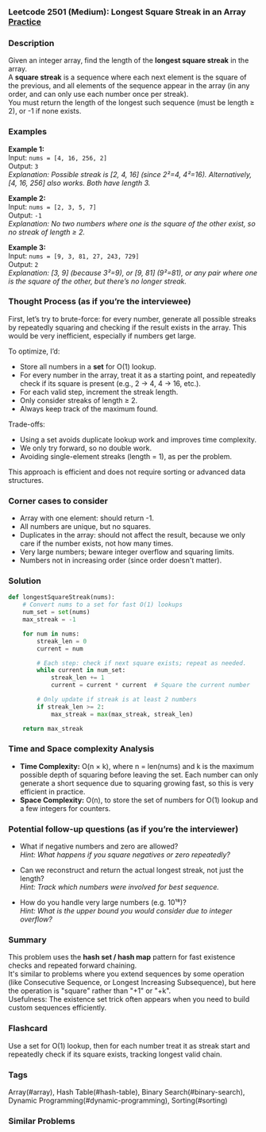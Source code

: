 ### Leetcode 2501 (Medium): Longest Square Streak in an Array [Practice](https://leetcode.com/problems/longest-square-streak-in-an-array)

### Description  
Given an integer array, find the length of the **longest square streak** in the array.  
A **square streak** is a sequence where each next element is the square of the previous, and all elements of the sequence appear in the array (in any order, and can only use each number once per streak).   
You must return the length of the longest such sequence (must be length ≥ 2), or -1 if none exists.

### Examples  

**Example 1:**  
Input: `nums = [4, 16, 256, 2]`  
Output: `3`  
*Explanation: Possible streak is [2, 4, 16] (since 2²=4, 4²=16). Alternatively, [4, 16, 256] also works. Both have length 3.*

**Example 2:**  
Input: `nums = [2, 3, 5, 7]`  
Output: `-1`  
*Explanation: No two numbers where one is the square of the other exist, so no streak of length ≥ 2.*

**Example 3:**  
Input: `nums = [9, 3, 81, 27, 243, 729]`  
Output: `2`  
*Explanation: [3, 9] (because 3²=9), or [9, 81] (9²=81), or any pair where one is the square of the other, but there’s no longer streak.*

### Thought Process (as if you’re the interviewee)  
First, let’s try to brute-force: for every number, generate all possible streaks by repeatedly squaring and checking if the result exists in the array. This would be very inefficient, especially if numbers get large.

To optimize, I’d:
- Store all numbers in a **set** for O(1) lookup.
- For every number in the array, treat it as a starting point, and repeatedly check if its square is present (e.g., 2 → 4, 4 → 16, etc.).
- For each valid step, increment the streak length.
- Only consider streaks of length ≥ 2.
- Always keep track of the maximum found.

Trade-offs:
- Using a set avoids duplicate lookup work and improves time complexity.
- We only try forward, so no double work.
- Avoiding single-element streaks (length = 1), as per the problem.

This approach is efficient and does not require sorting or advanced data structures.

### Corner cases to consider  
- Array with one element: should return -1.
- All numbers are unique, but no squares.
- Duplicates in the array: should not affect the result, because we only care if the number exists, not how many times.
- Very large numbers; beware integer overflow and squaring limits.
- Numbers not in increasing order (since order doesn't matter).

### Solution

```python
def longestSquareStreak(nums):
    # Convert nums to a set for fast O(1) lookups
    num_set = set(nums)
    max_streak = -1

    for num in nums:
        streak_len = 0
        current = num

        # Each step: check if next square exists; repeat as needed.
        while current in num_set:
            streak_len += 1
            current = current * current  # Square the current number

        # Only update if streak is at least 2 numbers
        if streak_len >= 2:
            max_streak = max(max_streak, streak_len)

    return max_streak
```

### Time and Space complexity Analysis  

- **Time Complexity:** O(n × k), where n = len(nums) and k is the maximum possible depth of squaring before leaving the set. Each number can only generate a short sequence due to squaring growing fast, so this is very efficient in practice.
- **Space Complexity:** O(n), to store the set of numbers for O(1) lookup and a few integers for counters.

### Potential follow-up questions (as if you’re the interviewer)  

- What if negative numbers and zero are allowed?  
  *Hint: What happens if you square negatives or zero repeatedly?*

- Can we reconstruct and return the actual longest streak, not just the length?  
  *Hint: Track which numbers were involved for best sequence.*

- How do you handle very large numbers (e.g. 10¹⁸)?  
  *Hint: What is the upper bound you would consider due to integer overflow?*

### Summary
This problem uses the **hash set / hash map** pattern for fast existence checks and repeated forward chaining.  
It's similar to problems where you extend sequences by some operation (like Consecutive Sequence, or Longest Increasing Subsequence), but here the operation is "square" rather than "+1" or "+k".  
Usefulness: The existence set trick often appears when you need to build custom sequences efficiently.


### Flashcard
Use a set for O(1) lookup, then for each number treat it as streak start and repeatedly check if its square exists, tracking longest valid chain.

### Tags
Array(#array), Hash Table(#hash-table), Binary Search(#binary-search), Dynamic Programming(#dynamic-programming), Sorting(#sorting)

### Similar Problems
